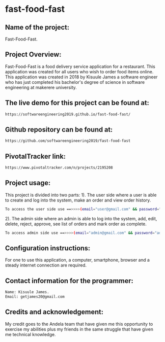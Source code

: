 # fast-food-fast
## Name of the project: ##
Fast-Food-Fast.

## Project Overview: ##
Fast-Food-Fast is a food delivery service application for a restaurant. This application was created for all users who wish to order food items online. This application was created in 2018 by Kisuule James a software engineer who has just completed his bachelor's degree of science in software engineering at makerere university.
## The live demo for this project can be found at: ##
```bash
https://softwareengineering2019.github.io/fast-food-fast/
```

## Github repository can be found at: ##
```bash
https://github.com/softwareengineering2019/fast-food-fast
```

## PivotalTracker link: ##
```bash
https://www.pivotaltracker.com/n/projects/2195208
```

## Project usage: ##
This project is divided into two parts:
1). The user side where a user is able to create and log into the system, make an order and view order history. 
```bash
To access the user side use ==>>>>(email="user@gmail.com" && password="user123").
```

2). The admin side where an admin is able to log into the system, add, edit, delete, reject, approve, see list of orders and mark order as complete.
```bash
To access admin side use ==>>>>(email="admin@gmail.com" && password="admin123").
```

## Configuration instructions: ##
For one to use this application, a computer, smartphone, browser and a steady internet connection are required.

## Contact information for the programmer: ##
```bash
Name: Kisuule James.
Email: getjames20@gmail.com
```

## Credits and acknowledgement: ##
My credit goes to the Andela team that have given me this opportunity to exercise my abilities plus my friends in the same struggle that have given me technical knowledge.
